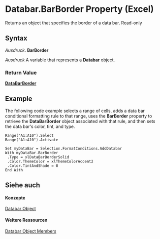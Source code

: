 
# Databar.BarBorder Property (Excel)

Returns an object that specifies the border of a data bar. Read-only


## Syntax

 _Ausdruck_. **BarBorder**

 _Ausdruck_ A variable that represents a **[Databar](2684e913-c278-e6be-ba9d-053b6ad58bae.md)** object.


### Return Value

 **[DataBarBorder](e46bb88b-ec41-a4f9-8926-34d0a22ad8e9.md)**


## Example

The following code example selects a range of cells, adds a data bar conditional formatting rule to that range, uses the  **BarBorder** property to retrieve the **DataBarBorder** object associated with that rule, and then sets the data bar's color, tint, and type.


```
Range("A1:A10").Select 
Range("A1:A10").Activate 
 
Set myDataBar = Selection.FormatConditions.AddDatabar 
With myDataBar.BarBorder 
 .Type = xlDataBarBorderSolid 
 .Color.ThemeColor = xlThemeColorAccent2 
 .Color.TintAndShade = 0 
End With 

```


## Siehe auch


#### Konzepte


[Databar Object](2684e913-c278-e6be-ba9d-053b6ad58bae.md)
#### Weitere Ressourcen


[Databar Object Members](http://msdn.microsoft.com/library/137f7e88-bb61-48a3-d2cb-76a8282cd62e%28Office.15%29.aspx)